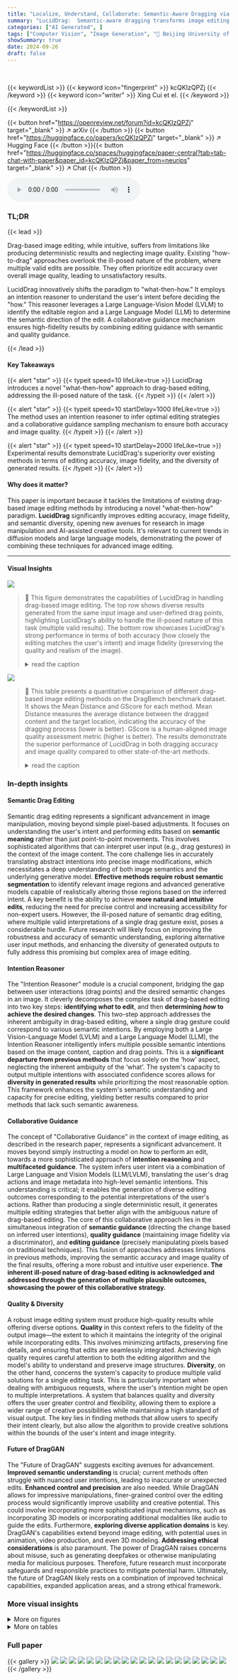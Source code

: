 ```yaml
---
title: "Localize, Understand, Collaborate: Semantic-Aware Dragging via Intention Reasoner"
summary: "LucidDrag:  Semantic-aware dragging transforms image editing with an intention reasoner and collaborative guidance, achieving superior accuracy, image fidelity, and semantic diversity."
categories: ["AI Generated", ]
tags: ["Computer Vision", "Image Generation", "🏢 Beijing University of Posts and Telecommunications",]
showSummary: true
date: 2024-09-26
draft: false
---
```


<br>

{{< keywordList >}}
{{< keyword icon="fingerprint" >}} kcQKIzQPZj {{< /keyword >}}
{{< keyword icon="writer" >}} Xing Cui et el. {{< /keyword >}}
 
{{< /keywordList >}}

{{< button href="https://openreview.net/forum?id=kcQKIzQPZj" target="_blank" >}}
↗ arXiv
{{< /button >}}
{{< button href="https://huggingface.co/papers/kcQKIzQPZj" target="_blank" >}}
↗ Hugging Face
{{< /button >}}{{< button href="https://huggingface.co/spaces/huggingface/paper-central?tab=tab-chat-with-paper&paper_id=kcQKIzQPZj&paper_from=neurips" target="_blank" >}}
↗ Chat
{{< /button >}}




<audio controls>
    <source src="https://ai-paper-reviewer.com/kcQKIzQPZj/podcast.wav" type="audio/wav">
    Your browser does not support the audio element.
</audio>


### TL;DR


{{< lead >}}

Drag-based image editing, while intuitive, suffers from limitations like producing deterministic results and neglecting image quality.  Existing "how-to-drag" approaches overlook the ill-posed nature of the problem, where multiple valid edits are possible.  They often prioritize edit accuracy over overall image quality, leading to unsatisfactory results.

LucidDrag innovatively shifts the paradigm to "what-then-how." It employs an intention reasoner to understand the user's intent before deciding the "how."  This reasoner leverages a Large Language-Vision Model (LVLM) to identify the editable region and a Large Language Model (LLM) to determine the semantic direction of the edit.  A collaborative guidance mechanism ensures high-fidelity results by combining editing guidance with semantic and quality guidance.

{{< /lead >}}


#### Key Takeaways

{{< alert "star" >}}
{{< typeit speed=10 lifeLike=true >}} LucidDrag introduces a novel "what-then-how" approach to drag-based editing, addressing the ill-posed nature of the task. {{< /typeit >}}
{{< /alert >}}

{{< alert "star" >}}
{{< typeit speed=10 startDelay=1000 lifeLike=true >}} The method uses an intention reasoner to infer optimal editing strategies and a collaborative guidance sampling mechanism to ensure both accuracy and image quality. {{< /typeit >}}
{{< /alert >}}

{{< alert "star" >}}
{{< typeit speed=10 startDelay=2000 lifeLike=true >}} Experimental results demonstrate LucidDrag's superiority over existing methods in terms of editing accuracy, image fidelity, and the diversity of generated results. {{< /typeit >}}
{{< /alert >}}

#### Why does it matter?
This paper is important because it tackles the limitations of existing drag-based image editing methods by introducing a novel "what-then-how" paradigm.  **LucidDrag** significantly improves editing accuracy, image fidelity, and semantic diversity, opening new avenues for research in image manipulation and AI-assisted creative tools.  It's relevant to current trends in diffusion models and large language models, demonstrating the power of combining these techniques for advanced image editing.

------
#### Visual Insights



![](https://ai-paper-reviewer.com/kcQKIzQPZj/figures_0_1.jpg)

> 🔼 This figure demonstrates the capabilities of LucidDrag in handling drag-based image editing.  The top row shows diverse results generated from the same input image and user-defined drag points, highlighting LucidDrag's ability to handle the ill-posed nature of this task (multiple valid results). The bottom row showcases LucidDrag's strong performance in terms of both accuracy (how closely the editing matches the user's intent) and image fidelity (preserving the quality and realism of the image).
> <details>
> <summary>read the caption</summary>
> Figure 1: Given an input image, the user draws a mask specifying the editable region and clicks dragging points (handle points (red) and target points (blue)). Our LucidDrag considers the ill-posed nature of drag-based editing and can produce diverse results (the first row). Besides, it achieves outstanding performance in editing accuracy and image fidelity (the second row).
> </details>





![](https://ai-paper-reviewer.com/kcQKIzQPZj/tables_7_1.jpg)

> 🔼 This table presents a quantitative comparison of different drag-based image editing methods on the DragBench benchmark dataset.  It shows the Mean Distance and GScore for each method.  Mean Distance measures the average distance between the dragged content and the target location, indicating the accuracy of the dragging process (lower is better). GScore is a human-aligned image quality assessment metric (higher is better).  The results demonstrate the superior performance of LucidDrag in both dragging accuracy and image quality compared to other state-of-the-art methods.
> <details>
> <summary>read the caption</summary>
> Table 1: Comparisons of content dragging on DragBench.
> </details>





### In-depth insights


#### Semantic Drag Editing
Semantic drag editing represents a significant advancement in image manipulation, moving beyond simple pixel-based adjustments.  It focuses on understanding the user's intent and performing edits based on **semantic meaning** rather than just point-to-point movements. This involves sophisticated algorithms that can interpret user input (e.g., drag gestures) in the context of the image content. The core challenge lies in accurately translating abstract intentions into precise image modifications, which necessitates a deep understanding of both image semantics and the underlying generative model.  **Effective methods require robust semantic segmentation** to identify relevant image regions and advanced generative models capable of realistically altering those regions based on the inferred intent. A key benefit is the ability to achieve **more natural and intuitive edits**, reducing the need for precise control and increasing accessibility for non-expert users.  However, the ill-posed nature of semantic drag editing, where multiple valid interpretations of a single drag gesture exist, poses a considerable hurdle. Future research will likely focus on improving the robustness and accuracy of semantic understanding, exploring alternative user input methods, and enhancing the diversity of generated outputs to fully address this promising but complex area of image editing.

#### Intention Reasoner
The "Intention Reasoner" module is a crucial component, bridging the gap between user interactions (drag points) and the desired semantic changes in an image.  It cleverly decomposes the complex task of drag-based editing into two key steps: **identifying *what* to edit**, and then **determining *how* to achieve the desired changes**. This two-step approach addresses the inherent ambiguity in drag-based editing, where a single drag gesture could correspond to various semantic intentions. By employing both a Large Vision-Language Model (LVLM) and a Large Language Model (LLM), the Intention Reasoner intelligently infers multiple possible semantic intentions based on the image content, caption and drag points. This is a **significant departure from previous methods** that focus solely on the ‘how’ aspect, neglecting the inherent ambiguity of the ‘what’. The system's capacity to output multiple intentions with associated confidence scores allows for **diversity in generated results** while prioritizing the most reasonable option. This framework enhances the system's semantic understanding and capacity for precise editing, yielding better results compared to prior methods that lack such semantic awareness.

#### Collaborative Guidance
The concept of "Collaborative Guidance" in the context of image editing, as described in the research paper, represents a significant advancement.  It moves beyond simply instructing a model on *how* to perform an edit, towards a more sophisticated approach of **intention reasoning** and **multifaceted guidance**.  The system infers user intent via a combination of Large Language and Vision Models (LLM/LVLM), translating the user's drag actions and image metadata into high-level semantic intentions. This understanding is critical; it enables the generation of diverse editing outcomes corresponding to the potential interpretations of the user's actions.  Rather than producing a single deterministic result, it generates multiple editing strategies that better align with the ambiguous nature of drag-based editing.  The core of this collaborative approach lies in the simultaneous integration of **semantic guidance** (directing the change based on inferred user intentions), **quality guidance** (maintaining image fidelity via a discriminator), and **editing guidance** (precisely manipulating pixels based on traditional techniques).  This fusion of approaches addresses limitations in previous methods, improving the semantic accuracy and image quality of the final results, offering a more robust and intuitive user experience.  **The inherent ill-posed nature of drag-based editing is acknowledged and addressed through the generation of multiple plausible outcomes, showcasing the power of this collaborative strategy.**

#### Quality & Diversity
A robust image editing system must produce high-quality results while offering diverse options.  **Quality** in this context refers to the fidelity of the output image—the extent to which it maintains the integrity of the original while incorporating edits.  This involves minimizing artifacts, preserving fine details, and ensuring that edits are seamlessly integrated. Achieving high quality requires careful attention to both the editing algorithm and the model's ability to understand and preserve image structures.  **Diversity**, on the other hand, concerns the system's capacity to produce multiple valid solutions for a single editing task.  This is particularly important when dealing with ambiguous requests, where the user's intention might be open to multiple interpretations.  A system that balances quality and diversity offers the user greater control and flexibility, allowing them to explore a wider range of creative possibilities while maintaining a high standard of visual output.  The key lies in finding methods that allow users to specify their intent clearly, but also allow the algorithm to provide creative solutions within the bounds of the user's intent and image integrity.

#### Future of DragGAN
The "Future of DragGAN" suggests exciting avenues for advancement.  **Improved semantic understanding** is crucial; current methods often struggle with nuanced user intentions, leading to inaccurate or unexpected edits.  **Enhanced control and precision** are also needed. While DragGAN allows for impressive manipulations, finer-grained control over the editing process would significantly improve usability and creative potential.  This could involve incorporating more sophisticated input mechanisms, such as incorporating 3D models or incorporating additional modalities like audio to guide the edits.  Furthermore, **exploring diverse application domains** is key. DragGAN's capabilities extend beyond image editing, with potential uses in animation, video production, and even 3D modeling.  **Addressing ethical considerations** is also paramount.  The power of DragGAN raises concerns about misuse, such as generating deepfakes or otherwise manipulating media for malicious purposes. Therefore, future research must incorporate safeguards and responsible practices to mitigate potential harm.  Ultimately, the future of DragGAN likely rests on a combination of improved technical capabilities, expanded application areas, and a strong ethical framework.


### More visual insights

<details>
<summary>More on figures
</summary>


![](https://ai-paper-reviewer.com/kcQKIzQPZj/figures_3_1.jpg)

> 🔼 LucidDrag's architecture is composed of two main parts: an intention reasoner and a collaborative guidance sampling mechanism.  The intention reasoner uses an LVLM and an LLM to identify potential semantic intentions from user input (image, caption, and drag points).  The collaborative guidance sampling mechanism combines editing, semantic, and quality guidance to produce semantically-aware and high-quality image edits.  The figure visually represents the information flow between these components and the editing process.
> <details>
> <summary>read the caption</summary>
> Figure 2: Overview of LucidDrag. LucidDrag comprises two main components: an intention reasoner and a collaborative guidance sampling mechanism. Intention Reasoner leverages an LVLM and an LLM to reason N possible semantic intentions. Collaborative Guidance Sampling facilitates semantic-aware editing by collaborating editing guidance with semantic guidance and quality guidance.
> </details>



![](https://ai-paper-reviewer.com/kcQKIzQPZj/figures_6_1.jpg)

> 🔼 This figure demonstrates the ability of LucidDrag to generate diverse results that align with the user's intentions, even when those intentions are ambiguous.  Multiple examples are shown, each beginning with a source image and a user-specified editing task (indicated by drag points and text prompts).  The results showcase the variety of outputs generated by LucidDrag for the same input, highlighting the model's ability to handle the ill-posed nature of drag-based editing.
> <details>
> <summary>read the caption</summary>
> Figure 3: LucidDrag allows generating diverse results conforming to the intention.
> </details>



![](https://ai-paper-reviewer.com/kcQKIzQPZj/figures_6_2.jpg)

> 🔼 This figure showcases the diversity and semantic awareness of LucidDrag.  Given various input images and user-specified drag points, LucidDrag generates multiple diverse results, each adhering to the implied semantic intent.  It highlights the model's ability to interpret the user's intention and produce results that accurately reflect that intention, even when multiple valid interpretations exist. The images demonstrate differences in how animals and objects are modified based on subtle changes in the dragging points and the source/target prompts determined by the intention reasoner.
> <details>
> <summary>read the caption</summary>
> Figure 3: LucidDrag allows generating diverse results conforming to the intention.
> </details>



![](https://ai-paper-reviewer.com/kcQKIzQPZj/figures_7_1.jpg)

> 🔼 This figure shows a qualitative comparison of object-moving results between LucidDrag and other methods (DragDiffusion and DiffEditor).  Each row presents a different image editing task where an object is moved from one location to another within the image using the various methods. The comparisons highlight LucidDrag's superior performance in generating images with higher fidelity and more precisely placed objects, while the other methods may struggle with positional accuracy or introduce unwanted artifacts.
> <details>
> <summary>read the caption</summary>
> Figure 4: Qualitative comparison between our LucidDrag and other methods in object moving.
> </details>



![](https://ai-paper-reviewer.com/kcQKIzQPZj/figures_8_1.jpg)

> 🔼 This figure shows the ablation study results for LucidDrag, comparing the full model against versions without the intention reasoner and without quality guidance.  The top row demonstrates the impact on a bicycle image, highlighting how the absence of these components leads to distortions and artifacts. The bottom row shows the effect on a spinning top image, illustrating the loss of detail and fidelity caused by removing quality guidance and the intention reasoner.  The results show the importance of both components in achieving high-quality and semantically consistent image editing.
> <details>
> <summary>read the caption</summary>
> Figure 5: Visualization of ablation study.
> </details>



![](https://ai-paper-reviewer.com/kcQKIzQPZj/figures_15_1.jpg)

> 🔼 This figure shows several examples of diverse results generated by LucidDrag for different image editing tasks.  Each row represents a single task, starting with a source image and a user-specified drag interaction (shown as blue and red points). LucidDrag then generates multiple possible output images, all consistent with the user's intended semantic changes. The results demonstrate LucidDrag's ability to handle the inherently ill-posed nature of drag-based editing, producing diverse and semantically meaningful outputs while maintaining image fidelity.
> <details>
> <summary>read the caption</summary>
> Figure 3: LucidDrag allows generating diverse results conforming to the intention.
> </details>



![](https://ai-paper-reviewer.com/kcQKIzQPZj/figures_16_1.jpg)

> 🔼 This figure shows several examples of diverse editing results generated by LucidDrag for different prompts.  Each row presents a series of images resulting from applying different editing strategies to the same source image. This demonstrates LucidDrag's ability to produce a variety of semantically coherent outputs for a single input, highlighting its capacity to handle the ill-posed nature of drag-based editing.
> <details>
> <summary>read the caption</summary>
> Figure 7: LucidDrag allows generating diverse results.
> </details>



![](https://ai-paper-reviewer.com/kcQKIzQPZj/figures_17_1.jpg)

> 🔼 This figure shows four different outputs from the LLM-driven reasoner module, each with a different confidence score. The input is a picture of a pineapple with drag points indicating a desired change in size. Output 1, with the highest confidence score, correctly interprets the intention and generates an image reflecting a change in size (shorter).  Outputs 2, 3, and 4 have lower confidence scores and produce less accurate results, either failing to accurately change the size or interpreting the request incorrectly.
> <details>
> <summary>read the caption</summary>
> Figure 8: Analysis of confidence probabilities. A higher confidence probability indicates that the intention of the output is more reasonable, leading to better editing results.
> </details>



![](https://ai-paper-reviewer.com/kcQKIzQPZj/figures_17_2.jpg)

> 🔼 This figure visualizes the evolution of gradient maps during the drag-based editing process at different time steps. The top row shows gradient maps generated by the editing guidance (gedit), while the bottom row displays those from the quality guidance (gquality).  The visualization demonstrates a gradual convergence as sampling progresses.  The activation range of the gradient maps narrows, focusing progressively towards the editing areas.
> <details>
> <summary>read the caption</summary>
> Figure 9: Visualization of the quality guidance and editing guidance.
> </details>



![](https://ai-paper-reviewer.com/kcQKIzQPZj/figures_17_3.jpg)

> 🔼 This figure shows the effect of changing the weight of the quality guidance (Wquality) on the image editing results.  As Wquality increases, the importance of maintaining high image quality is emphasized. However, there is a trade-off; overly high weights can lead to overly constrained editing, potentially sacrificing the desired changes in the image. The default setting of 1e-3 is shown to provide a balance between quality and editing fidelity.
> <details>
> <summary>read the caption</summary>
> Figure 10: Analysis of the quality guidance weight.
> </details>



![](https://ai-paper-reviewer.com/kcQKIzQPZj/figures_18_1.jpg)

> 🔼 This figure shows several examples of diverse results generated by LucidDrag for different image editing tasks. Each example includes the source image, the user's edits (including source and target prompts), and the results generated by LucidDrag.  The results demonstrate the model's ability to produce multiple plausible outcomes for a given input, highlighting its capacity for handling the inherent ambiguity in drag-based editing.
> <details>
> <summary>read the caption</summary>
> Figure 3: LucidDrag allows generating diverse results conforming to the intention.
> </details>



</details>




<details>
<summary>More on tables
</summary>


![](https://ai-paper-reviewer.com/kcQKIzQPZj/tables_8_1.jpg)
> 🔼 This table presents a quantitative comparison of the object moving task, comparing the performance of LucidDrag against DragonDiffusion and DiffEditor.  The metrics used are CLIP-score (higher is better, indicating better alignment between the edited image and the target description) and LMM-score (higher is better, representing a human-aligned assessment of overall image quality).  LucidDrag shows improved performance across both metrics.
> <details>
> <summary>read the caption</summary>
> Table 2: Comparisons of object moving.
> </details>

![](https://ai-paper-reviewer.com/kcQKIzQPZj/tables_8_2.jpg)
> 🔼 This table presents the quantitative results of the ablation study conducted on the LucidDrag model. It compares the performance of the full implementation of LucidDrag with two ablated versions: one without the intention reasoner and another without the quality guidance.  The metrics used for comparison are Mean Distance and GScore. Lower Mean Distance indicates better dragging precision, while a higher GScore indicates better image quality. The results show that both the intention reasoner and quality guidance contribute significantly to the overall performance of the model.
> <details>
> <summary>read the caption</summary>
> Table 3: Quantitative result of ablation study.
> </details>

![](https://ai-paper-reviewer.com/kcQKIzQPZj/tables_14_1.jpg)
> 🔼 This table presents a detailed comparison of the dragging accuracy of different methods across various categories in the DragBench dataset.  The 'Mean Distance' metric is used to evaluate the accuracy of moving contents to target points. Lower values indicate better performance. The table includes results for different categories of images in the DragBench dataset, including Artworks, Landscape, City, Countryside, Animals, Head, Upper body, Full body, Interior, and Other. This allows for a comprehensive assessment of the methods' performance across different image types and editing scenarios. The table shows that the proposed LucidDrag method achieves the lowest mean distance in almost every category.
> <details>
> <summary>read the caption</summary>
> Table 4: Comparisons of Dragging Accuracy (Mean Distance) on DragBench (↓).
> </details>

![](https://ai-paper-reviewer.com/kcQKIzQPZj/tables_14_2.jpg)
> 🔼 This table presents a detailed comparison of image quality using the GScore metric across different categories within the DragBench dataset.  It compares the performance of LucidDrag against several other drag-based editing methods.  Higher GScore indicates better perceived image quality. The results show that LucidDrag achieves a higher average GScore than other methods, demonstrating superior image fidelity in drag-based editing.
> <details>
> <summary>read the caption</summary>
> Table 5: Comparisons of Image Fidelity (GScore) on DragBench (↑).
> </details>

![](https://ai-paper-reviewer.com/kcQKIzQPZj/tables_16_1.jpg)
> 🔼 This table presents the results of experiments conducted to analyze the performance of different Large Vision-Language Models (LVLMs) and Large Language Models (LLMs) used in the Intention Reasoner module of the LucidDrag model.  The models tested are Ferret and Osprey for LVLMs, and Vicuna, Llama 3, and GPT3.5 for LLMs. The table shows the Mean Distance and GScore for each combination of LVLMs and LLMs.  The combination Osprey + GPT3.5 represents the default setting for the paper.  It demonstrates that all combinations surpass the experiment without an Intention Reasoner, indicating the reliability and effectiveness of using both LVLMs and LLMs in this application.
> <details>
> <summary>read the caption</summary>
> Table 6: Results with different LVLMs and LLMs
> </details>

![](https://ai-paper-reviewer.com/kcQKIzQPZj/tables_18_1.jpg)
> 🔼 This table compares the inference time and memory usage of LucidDrag against four other drag-based image editing methods: DragDiffusion, FreeDrag, DragonDiffusion, and DiffEditor. The results show that LucidDrag has a relatively fast inference time and comparable memory requirements to the other methods.
> <details>
> <summary>read the caption</summary>
> Table 7: Efficiency of different methods.
> </details>

</details>




### Full paper

{{< gallery >}}
<img src="https://ai-paper-reviewer.com/kcQKIzQPZj/1.png" class="grid-w50 md:grid-w33 xl:grid-w25" />
<img src="https://ai-paper-reviewer.com/kcQKIzQPZj/2.png" class="grid-w50 md:grid-w33 xl:grid-w25" />
<img src="https://ai-paper-reviewer.com/kcQKIzQPZj/3.png" class="grid-w50 md:grid-w33 xl:grid-w25" />
<img src="https://ai-paper-reviewer.com/kcQKIzQPZj/4.png" class="grid-w50 md:grid-w33 xl:grid-w25" />
<img src="https://ai-paper-reviewer.com/kcQKIzQPZj/5.png" class="grid-w50 md:grid-w33 xl:grid-w25" />
<img src="https://ai-paper-reviewer.com/kcQKIzQPZj/6.png" class="grid-w50 md:grid-w33 xl:grid-w25" />
<img src="https://ai-paper-reviewer.com/kcQKIzQPZj/7.png" class="grid-w50 md:grid-w33 xl:grid-w25" />
<img src="https://ai-paper-reviewer.com/kcQKIzQPZj/8.png" class="grid-w50 md:grid-w33 xl:grid-w25" />
<img src="https://ai-paper-reviewer.com/kcQKIzQPZj/9.png" class="grid-w50 md:grid-w33 xl:grid-w25" />
<img src="https://ai-paper-reviewer.com/kcQKIzQPZj/10.png" class="grid-w50 md:grid-w33 xl:grid-w25" />
<img src="https://ai-paper-reviewer.com/kcQKIzQPZj/11.png" class="grid-w50 md:grid-w33 xl:grid-w25" />
<img src="https://ai-paper-reviewer.com/kcQKIzQPZj/12.png" class="grid-w50 md:grid-w33 xl:grid-w25" />
<img src="https://ai-paper-reviewer.com/kcQKIzQPZj/13.png" class="grid-w50 md:grid-w33 xl:grid-w25" />
<img src="https://ai-paper-reviewer.com/kcQKIzQPZj/14.png" class="grid-w50 md:grid-w33 xl:grid-w25" />
<img src="https://ai-paper-reviewer.com/kcQKIzQPZj/15.png" class="grid-w50 md:grid-w33 xl:grid-w25" />
<img src="https://ai-paper-reviewer.com/kcQKIzQPZj/16.png" class="grid-w50 md:grid-w33 xl:grid-w25" />
<img src="https://ai-paper-reviewer.com/kcQKIzQPZj/17.png" class="grid-w50 md:grid-w33 xl:grid-w25" />
<img src="https://ai-paper-reviewer.com/kcQKIzQPZj/18.png" class="grid-w50 md:grid-w33 xl:grid-w25" />
<img src="https://ai-paper-reviewer.com/kcQKIzQPZj/19.png" class="grid-w50 md:grid-w33 xl:grid-w25" />
<img src="https://ai-paper-reviewer.com/kcQKIzQPZj/20.png" class="grid-w50 md:grid-w33 xl:grid-w25" />
{{< /gallery >}}